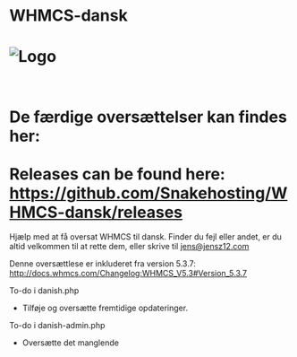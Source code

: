 WHMCS-dansk
===========
![Logo](http://krebsonsecurity.com/wp-content/uploads/2012/05/whmcs.png)
===========
<br>De færdige oversættelser kan findes her:</br>
<br>Releases can be found here:</br>
https://github.com/Snakehosting/WHMCS-dansk/releases
===========
Hjælp med at få oversat WHMCS til dansk.
Finder du fejl eller andet, er du altid velkommen til at rette dem, eller skrive til jens@jensz12.com

Denne oversættlese er inkluderet fra version 5.3.7: http://docs.whmcs.com/Changelog:WHMCS_V5.3#Version_5.3.7

To-do i danish.php
 - Tilføje og oversætte fremtidige opdateringer.

To-do i danish-admin.php
 - Oversætte det manglende
